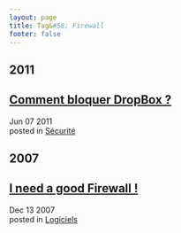 ```yaml
---
layout: page
title: Tag&#58; Firewall
footer: false
---
```


<div id="blog-archives" class="category">
<h2>2011</h2>

<article>
<h1><a href="/2011/06/07/comment-bloquer-dropbox/index.html">Comment bloquer DropBox ?</a></h1>
<time datetime="2011-06-07T00:00:00-06:00" pubdate><span class='month'>Jun</span> <span class='day'>07</span> <span class='year'>2011</span></time>
<footer>
<span class="categories">posted in 
<a href='/categories/sécurité/'>Sécurité</a></span>
</footer>
</article>
<h2>2007</h2>

<article>
<h1><a href="/2007/12/13/i-need-a-good-firewall/index.html">I need a good Firewall !</a></h1>
<time datetime="2007-12-13T00:00:00-06:00" pubdate><span class='month'>Dec</span> <span class='day'>13</span> <span class='year'>2007</span></time>
<footer>
<span class="categories">posted in 
<a href='/categories/logiciels/'>Logiciels</a></span>
</footer>
</article>
</div>
